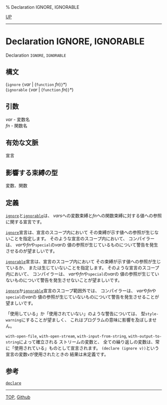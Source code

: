 % Declaration IGNORE, IGNORABLE

[UP](3.8.html)  

---

# Declaration **IGNORE, IGNORABLE**


Declaration `IGNORE`, `IGNORABLE`


## 構文

(`ignore`    `{`*var* | (`function` *fn*)`}`\*)  
(`ignorable` `{`*var* | (`function` *fn*)`}`\*)


## 引数

*var* - 変数名  
*fn* - 関数名  


## 有効な文脈

宣言


## 影響する束縛の型

変数、関数


## 定義

[`ignore`](3.8.ignore.html)と[`ignorable`](3.8.ignore.html)は、
*vars*への変数束縛と*fn*への関数束縛に対する値への参照に関する宣言です。

[`ignore`](3.8.ignore.html)宣言は、宣言のスコープ内において
その束縛が示す値への参照が生じないことを指定します。
そのような宣言のスコープ内において、
コンパイラーは、 *var*や*fn*や`special`の*var*の
値の参照が生じているものについて警告を発生させるのが望ましいです。

[`ignorable`](3.8.ignore.html)宣言は、宣言のスコープ内において
その束縛が示す値への参照が生じているか、
または生じていないことを指定します。
そのような宣言のスコープ内において、
コンパイラーは、 *var*や*fn*や`special`の*var*の
値の参照が生じていないものについて警告を発生させないことが望ましいです。

[`ignore`](3.8.ignore.html)か[`ignorable`](3.8.ignore.html)宣言のスコープ範囲外では、
コンパイラーは、 *var*や*fn*や`special`の*var*の
値の参照が生じていないものについて警告を発生させることが望ましいです。

「使用している」か「使用されていない」のような警告については、
型`style-warning`にすることが望ましく、
これはプログラムの意味に影響を及ぼしません。

`with-open-file`,
`with-open-stream`,
`with-input-from-string`,
`with-output-to-string`によって確立される
ストリームの変数と、
全ての繰り返しの変数は、常に「使用されている」ものとして宣言されます。
`(declare (ignore v))`という宣言の変数`v`が使用されたときの
結果は未定義です。

## 参考

[`declare`](3.8.declare.html)


---
[TOP](index.html),  [Github](https://github.com/nptcl/npt-japanese)

